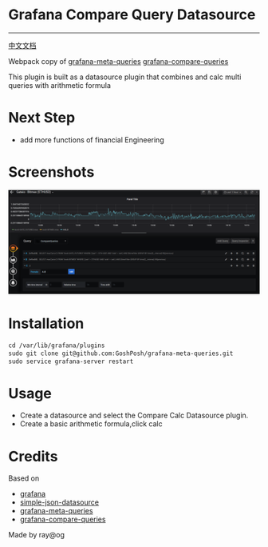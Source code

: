 # Grafana Compare Query Datasource

---

[中文文档](README.md)

Webpack copy of 
[grafana-meta-queries](https://github.com/GoshPosh/grafana-meta-queries) 
[grafana-compare-queries](https://github.com/AutohomeCorp/grafana-compare-queries)

This plugin is built as a datasource plugin that combines and calc multi queries with arithmetic formula

# Next Step    

- add more functions of financial Engineering

# Screenshots

![Screenshot1](/img/img1.png)


# Installation

```shell
cd /var/lib/grafana/plugins
sudo git clone git@github.com:GoshPosh/grafana-meta-queries.git
sudo service grafana-server restart
```

# Usage

- Create a datasource and select the Compare Calc Datasource plugin.
- Create a basic arithmetic formula,click calc

# Credits

Based on

- [grafana](https://github.com/grafana/grafana)
- [simple-json-datasource](https://github.com/grafana/simple-json-datasource)
- [grafana-meta-queries](https://github.com/GoshPosh/grafana-meta-queries)
- [grafana-compare-queries](https://github.com/AutohomeCorp/grafana-compare-queries)

Made by ray@og
